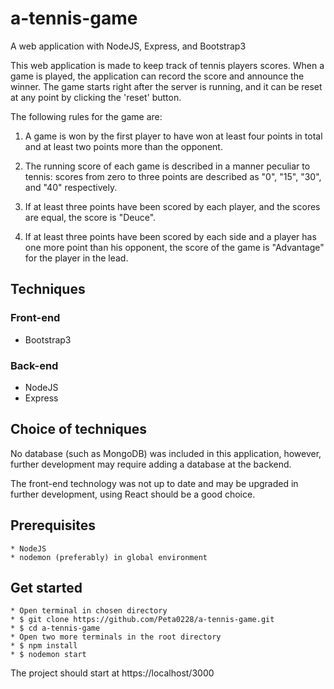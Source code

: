 # a-tennis-game
A web application with NodeJS,  Express, and Bootstrap3

This web application is made to keep track of tennis players scores.
When a game is played, the application can record the score and announce the winner.
The game starts right after the server is running, and it can be reset at any point by clicking the 'reset' button.

The following rules for the game are:

1. A game is won by the first player to have won at least four points in total and at least two points more than the opponent. 

2. The running score of each game is described in a manner peculiar to tennis: scores from zero to three points are described as "0", "15", "30", and "40" respectively.

3. If at least three points have been scored by each player, and the scores are equal, the score is "Deuce".

4. If at least three points have been scored by each side and a player has one more point than his opponent, the score of the game is "Advantage" for the player in the lead.

## Techniques
### Front-end 
* Bootstrap3

### Back-end 
* NodeJS
* Express

## Choice of techniques
No database (such as MongoDB) was included in this application, however, further development may require adding a database at the backend.

The front-end technology was not up to date and may be upgraded in further development, using React should be a good choice.

## Prerequisites
    * NodeJS
    * nodemon (preferably) in global environment
    
## Get started
    * Open terminal in chosen directory
    * $ git clone https://github.com/Peta0228/a-tennis-game.git
    * $ cd a-tennis-game
    * Open two more terminals in the root directory
    * $ npm install
    * $ nodemon start
The project should start at https://localhost/3000
